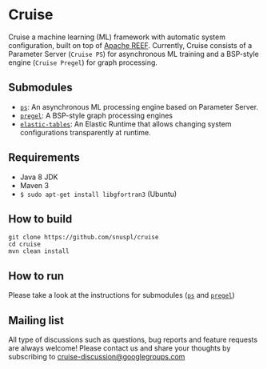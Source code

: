 # Cruise

Cruise a machine learning (ML) framework with automatic system configuration, built on top of [Apache REEF]('https://reef.apache.org').
Currently, Cruise consists of a Parameter Server (`Cruise PS`) for asynchronous ML training and a BSP-style engine (`Cruise Pregel`) for graph processing.

## Submodules

* [`ps`](https://github.com/snuspl/cay/tree/master/ps): An asynchronous ML processing engine based on Parameter Server.
* [`pregel`](https://github.com/snuspl/cay/tree/master/pregel): A BSP-style graph processing engines
* [`elastic-tables`](https://github.com/snuspl/cay/tree/master/services/et): An Elastic Runtime that allows changing system configurations transparently at runtime.

## Requirements

- Java 8 JDK
- Maven 3
- `$ sudo apt-get install libgfortran3` (Ubuntu)

## How to build

```
git clone https://github.com/snuspl/cruise
cd cruise
mvn clean install
```

## How to run

Please take a look at the instructions for submodules ([`ps`](https://github.com/snuspl/cay/tree/master/ps) and [`pregel`](https://github.com/snuspl/cay/tree/master/pregel))

## Mailing list
All type of discussions such as questions, bug reports and feature requests are always welcome!
Please contact us and share your thoughts by subscribing to cruise-discussion@googlegroups.com
